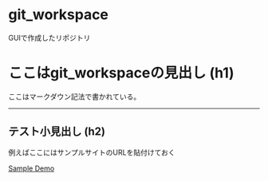 git_workspace
=============

GUIで作成したリポジトリ

# ここはgit_workspaceの見出し (h1)

ここはマークダウン記法で書かれている。

***

## テスト小見出し (h2)

例えばここにはサンプルサイトのURLを貼付けておく

[Sample Demo](#)
